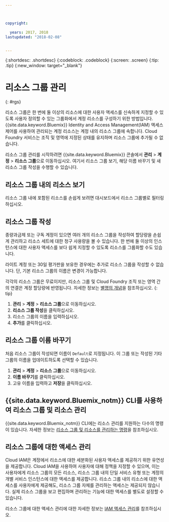 ```yaml
---



copyright:

  years: 2017, 2018
lastupdated: "2018-02-08"


---
```


{:shortdesc: .shortdesc}
{:codeblock: .codeblock}
{:screen: .screen}
{:tip: .tip}
{:new_window: target="_blank"}

# 리소스 그룹 관리
{: #rgs}

리소스 그룹은 한 번에 둘 이상의 리소스에 대한 사용자 액세스를 신속하게 지정할 수 있도록 사용자 정의할 수 있는 그룹화에서 계정 리소스를 구성하기 위한 방법입니다. {{site.data.keyword.Bluemix}} Identity and Access Management(IAM) 액세스 제어를 사용하여 관리되는 계정 리소스는 계정 내의 리소스 그룹에 속합니다. Cloud Foundry 서비스는 조직 및 영역에 지정된 상태를 유지하며 리소스 그룹에 추가될 수 없습니다.

리소스 그룹 관리를 시작하려면 {{site.data.keyword.Bluemix}} 콘솔에서 **관리** &gt; **계정** &gt; **리소스 그룹**으로 이동하십시오. 여기서 리소스 그룹 보기, 해당 이름 바꾸기 및 새 리소스 그룹 작성을 수행할 수 있습니다.

## 리소스 그룹 내의 리소스 보기

리소스 그룹 내에 포함된 리소스를 손쉽게 보려면 대시보드에서 리소스 그룹별로 필터링하십시오.

## 리소스 그룹 작성

종량과금제 또는 구독 계정이 있으면 여러 개의 리소스 그룹을 작성하여 할당량을 손쉽게 관리하고 리소스 세트에 대한 청구 사용량을 볼 수 있습니다. 한 번에 둘 이상의 인스턴스에 대한 사용자 액세스를 보다 쉽게 지정할 수 있도록 리소스를 그룹화할 수도 있습니다.

라이트 계정 또는 30일 평가판을 보유한 경우에는 추가로 리소스 그룹을 작성할 수 없습니다. 단, 기본 리소스 그룹의 이름은 변경이 가능합니다. 

각각의 리소스 그룹은 무료이지만, 리소스 그룹 및 Cloud Foundry 조직 또는 영역 간의 연결은 계정 할당량에 반영됩니다. 자세한 정보는 [별명의 개념](/docs/cfapps/connecting_apps.html#what_is_alias)을 참조하십시오.
{: tip}

1. **관리** &gt; **계정** &gt; **리소스 그룹**으로 이동하십시오.
2. **리소스 그룹 작성**을 클릭하십시오.
3. 리소스 그룹의 이름을 입력하십시오.
4. **추가**를 클릭하십시오.

## 리소스 그룹 이름 바꾸기

처음 리소스 그룹이 작성되면 이름이 `Default`로 지정됩니다. 이 그룹 또는 작성된 기타 그룹의 이름을 업데이트하도록 선택할 수 있습니다.

1. **관리** &gt; **계정** &gt; **리소스 그룹**으로 이동하십시오.
2. **이름 바꾸기**를 클릭하십시오.
3. 고유 이름을 입력하고 **저장**을 클릭하십시오.

## {{site.data.keyword.Bluemix_notm}} CLI를 사용하여 리소스 그룹 및 리소스 관리

{{site.data.keyword.Bluemix_notm}} CLI에는 리소스 관리를 지원하는 다수의 명령이 있습니다. 자세한 정보는 [리소스 그룹 및 리소스를 관리하는 명령](/docs/cli/reference/bluemix_cli/bx_cli.html#commands-for-managing-resource-groups-and-resources)을 참조하십시오.

## 리소스 그룹에 대한 액세스 관리

Cloud IAM은 계정에서 리소스에 대한 세분화된 사용자 액세스를 제공하기 위한 유연성을 제공합니다. Cloud IAM을 사용하여 사용자에 대해 정책을 지정할 수 있으며, 이는 사용자에게 리소스 그룹의 모든 리소스, 리소스 그룹 내의 단일 서비스 유형 또는 계정의 개별 서비스 인스턴스에 대한 액세스를 제공합니다. 리소스 그룹 내의 리소스에 대한 액세스를 사용자에게 제공해도, 리소스 그룹 자체를 관리하는 액세스는 제공되지 않습니다. 실제 리소스 그룹을 보고 편집하며 관리하는 기능에 대한 액세스를 별도로 설정할 수 있습니다.

리소스 그룹에 대한 액세스 관리에 대한 자세한 정보는 [IAM 액세스 관리](/docs/iam/mngiam.html#iammanidaccser)를 참조하십시오.
